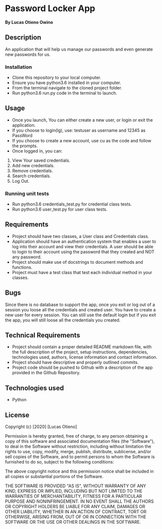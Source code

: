 # Password Locker App
#### By Lucas Otieno Owino
## Description
An application that will help us manage our passwords and even generate new passwords for us.
### Installation
* Clone this repository to your local computer.
* Ensure you have python3.6 installed in your computer.
* From the terminal navigate to the cloned project folder.
* Run python3.6 run.py code in the terminal to launch.
## Usage
* Once you launch, You can either create a new user, or login or exit the application.
* If you choose to login(lg), use: testuser as username and 12345 as PassWord
* If you choose to create a new account, use cu as the code and follow the prompts.
* Once logged in, you can:
1. View Your saved credentials.
2. Add new credentials.
3. Remove credentials.
4. Search credentials.
5. Log Out. 
### Running unit tests
* Run python3.6 credentials_test.py for credential class tests.
* Run python3.6 user_test.py for user class tests. 
## Requirements
* Project should have two classes, a User class and Credentials class.
* Application should have an authentication system that enables a user to log into their account and view their credentials. A user should be able to login to their account using the password that they created and NOT any password.
* Project should make use of docstrings to document methods and functions.
* Project must have a test class that test each individual method in your classes.
## Bugs
Since there is no database to support the app, once you exit or log out of a session you loose all the credentials and created user. You have to create a new user for every session. You can still use the default login but if you exit the app, you will still loose all the credentials you created.
## Technical Requirements
* Project should contain a proper detailed README markdown file, with the full description of the project, setup instructions, dependencies, technologies used, authors, license information and contact information.
* Project should have descriptive and properly outlined commits.
* Project code should be pushed to Github with a description of the app provided in the Github Repository.
## Technologies used
* Python
## License
Copyright (c) [2020] [Lucas Otieno]

Permission is hereby granted, free of charge, to any person obtaining a copy
of this software and associated documentation files (the "Software"), to deal
in the Software without restriction, including without limitation the rights
to use, copy, modify, merge, publish, distribute, sublicense, and/or sell
copies of the Software, and to permit persons to whom the Software is
furnished to do so, subject to the following conditions:

The above copyright notice and this permission notice shall be included in all
copies or substantial portions of the Software.

THE SOFTWARE IS PROVIDED "AS IS", WITHOUT WARRANTY OF ANY KIND, EXPRESS OR
IMPLIED, INCLUDING BUT NOT LIMITED TO THE WARRANTIES OF MERCHANTABILITY,
FITNESS FOR A PARTICULAR PURPOSE AND NONINFRINGEMENT. IN NO EVENT SHALL THE
AUTHORS OR COPYRIGHT HOLDERS BE LIABLE FOR ANY CLAIM, DAMAGES OR OTHER
LIABILITY, WHETHER IN AN ACTION OF CONTRACT, TORT OR OTHERWISE, ARISING FROM,
OUT OF OR IN CONNECTION WITH THE SOFTWARE OR THE USE OR OTHER DEALINGS IN THE
SOFTWARE.